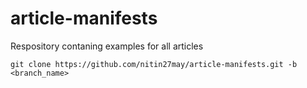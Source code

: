 # article-manifests
Respository contaning examples for all articles

```
git clone https://github.com/nitin27may/article-manifests.git -b <branch_name>
```

